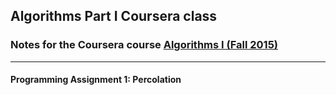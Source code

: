 ## Algorithms Part I Coursera class 
### Notes for the Coursera course [Algorithms I (Fall 2015)](https://www.coursera.org/course/algs4partI)
-------------------------------------

#### Programming Assignment 1: Percolation
